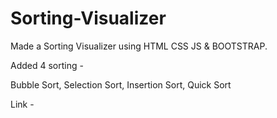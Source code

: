 # Sorting-Visualizer
Made a Sorting Visualizer using HTML CSS JS & BOOTSTRAP. 

Added 4 sorting -

Bubble Sort, Selection Sort, Insertion Sort, Quick Sort

Link -
